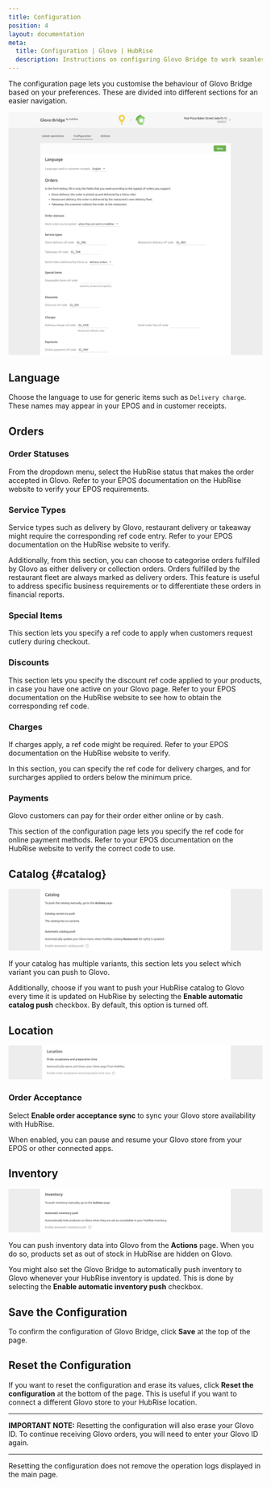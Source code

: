 ```yaml
---
title: Configuration
position: 4
layout: documentation
meta:
  title: Configuration | Glovo | HubRise
  description: Instructions on configuring Glovo Bridge to work seamlessly with Glovo and your EPOS or other apps connected to HubRise. Configuration is simple.
---
```


The configuration page lets you customise the behaviour of Glovo Bridge based on your preferences.
These are divided into different sections for an easier navigation.

![Glovo Bridge configuration page](./images/002-configuration-cropped.png)

## Language

Choose the language to use for generic items such as `Delivery charge`. These names may appear in your EPOS and in customer receipts.

## Orders

### Order Statuses

From the dropdown menu, select the HubRise status that makes the order accepted in Glovo.
Refer to your EPOS documentation on the HubRise website to verify your EPOS requirements.

### Service Types

Service types such as delivery by Glovo, restaurant delivery or takeaway might require the corresponding ref code entry. Refer to your EPOS documentation on the HubRise website to verify.

Additionally, from this section, you can choose to categorise orders fulfilled by Glovo as either delivery or collection orders. Orders fulfilled by the restaurant fleet are always marked as delivery orders. This feature is useful to address specific business requirements or to differentiate these orders in financial reports.

### Special Items

This section lets you specify a ref code to apply when customers request cutlery during checkout.

### Discounts

This section lets you specify the discount ref code applied to your products, in case you have one active on your Glovo page. Refer to your EPOS documentation on the HubRise website to see how to obtain the corresponding ref code.

### Charges

If charges apply, a ref code might be required. Refer to your EPOS documentation on the HubRise website to verify.

In this section, you can specify the ref code for delivery charges, and for surcharges applied to orders below the minimum price.

### Payments

Glovo customers can pay for their order either online or by cash.

This section of the configuration page lets you specify the ref code for online payment methods. Refer to your EPOS documentation on the HubRise website to verify the correct code to use.

## Catalog {#catalog}

![Glovo Bridge configuration page, Catalog section](./images/006-configuration-catalog.png)

If your catalog has multiple variants, this section lets you select which variant you can push to Glovo.

Additionally, choose if you want to push your HubRise catalog to Glovo every time it is updated on HubRise by selecting the **Enable automatic catalog push** checkbox.
By default, this option is turned off.

## Location

![Glovo Bridge configuration page, Location section](./images/003-configuration-location.png)

### Order Acceptance

Select **Enable order acceptance sync** to sync your Glovo store availability with HubRise.

When enabled, you can pause and resume your Glovo store from your EPOS or other connected apps.

## Inventory

![Glovo Bridge configuration page, Inventory section](./images/007-configuration-inventory.png)

You can push inventory data into Glovo from the **Actions** page. When you do so, products set as out of stock in HubRise are hidden on Glovo.

You might also set the Glovo Bridge to automatically push inventory to Glovo whenever your HubRise inventory is updated. This is done by selecting the **Enable automatic inventory push** checkbox.

## Save the Configuration

To confirm the configuration of Glovo Bridge, click **Save** at the top of the page.

## Reset the Configuration

If you want to reset the configuration and erase its values, click **Reset the configuration** at the bottom of the page. This is useful if you want to connect a different Glovo store to your HubRise location.

---

**IMPORTANT NOTE:** Resetting the configuration will also erase your Glovo ID. To continue receiving Glovo orders, you will need to enter your Glovo ID again.

---

Resetting the configuration does not remove the operation logs displayed in the main page.
